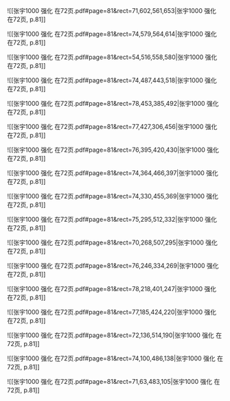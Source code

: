 ![[张宇1000 强化 在72页.pdf#page=81&rect=71,602,561,653|张宇1000 强化 在72页, p.81]]



![[张宇1000 强化 在72页.pdf#page=81&rect=74,579,564,614|张宇1000 强化 在72页, p.81]]



![[张宇1000 强化 在72页.pdf#page=81&rect=54,516,558,580|张宇1000 强化 在72页, p.81]]



![[张宇1000 强化 在72页.pdf#page=81&rect=74,487,443,518|张宇1000 强化 在72页, p.81]]



![[张宇1000 强化 在72页.pdf#page=81&rect=78,453,385,492|张宇1000 强化 在72页, p.81]]



![[张宇1000 强化 在72页.pdf#page=81&rect=77,427,306,456|张宇1000 强化 在72页, p.81]]



![[张宇1000 强化 在72页.pdf#page=81&rect=76,395,420,430|张宇1000 强化 在72页, p.81]]



![[张宇1000 强化 在72页.pdf#page=81&rect=74,364,466,397|张宇1000 强化 在72页, p.81]]



![[张宇1000 强化 在72页.pdf#page=81&rect=74,330,455,369|张宇1000 强化 在72页, p.81]]



![[张宇1000 强化 在72页.pdf#page=81&rect=75,295,512,332|张宇1000 强化 在72页, p.81]]



![[张宇1000 强化 在72页.pdf#page=81&rect=70,268,507,295|张宇1000 强化 在72页, p.81]]



![[张宇1000 强化 在72页.pdf#page=81&rect=76,246,334,269|张宇1000 强化 在72页, p.81]]



![[张宇1000 强化 在72页.pdf#page=81&rect=78,218,401,247|张宇1000 强化 在72页, p.81]]



![[张宇1000 强化 在72页.pdf#page=81&rect=77,185,424,220|张宇1000 强化 在72页, p.81]]


![[张宇1000 强化 在72页.pdf#page=81&rect=72,136,514,190|张宇1000 强化 在72页, p.81]]



![[张宇1000 强化 在72页.pdf#page=81&rect=74,100,486,138|张宇1000 强化 在72页, p.81]]



![[张宇1000 强化 在72页.pdf#page=81&rect=71,63,483,105|张宇1000 强化 在72页, p.81]]



